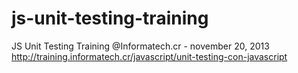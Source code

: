 js-unit-testing-training
========================

JS Unit Testing Training @Informatech.cr - november 20, 2013
http://training.informatech.cr/javascript/unit-testing-con-javascript
